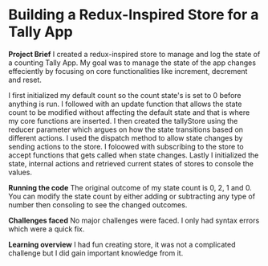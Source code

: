 # Building a Redux-Inspired Store for a Tally App

**Project Brief**
I created a redux-inspired store to manage and log the state of a counting Tally App. My goal was to manage the state of the app changes effeciently by focusing on core functionalities like increment, decrement and reset. 

I first initialized my default count so the count state's is set to 0 before anything is run. I followed with an update function that allows the state count to be modified without affecting the default state and that is where my core functions are inserted. I then created the tallyStore using the reducer parameter which argues on how the state transitions based on different actions. I used the dispatch method to allow state changes by sending actions to the store. I foloowed with subscribing to the store to accept functions that gets called when state changes. Lastly I initialized the state, internal actions and retrieved current states of stores to console the values.

**Running the code**
The original outcome of my state count is 0, 2, 1 and 0. You can modify the state count by either adding or subtracting any type of number then consoling to see the changed outcomes.

**Challenges faced**
No major challenges were faced. I only had syntax errors which were a quick fix.

**Learning overview**
I had fun creating store, it was not a complicated challenge but I did gain important knowledge from it.



